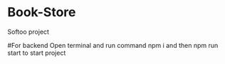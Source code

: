 # Book-Store
Softoo project

#For backend
Open terminal and run command npm i and then npm run start to start project
